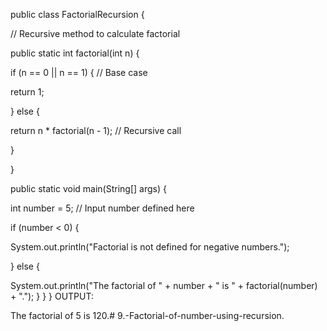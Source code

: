 public class FactorialRecursion {

// Recursive method to calculate factorial

public static int factorial(int n) {

if (n == 0 || n == 1) { // Base case

return 1;

} else {

return n * factorial(n - 1); // Recursive call

}

}

public static void main(String[] args) {

int number = 5; // Input number defined here

if (number < 0) {

System.out.println("Factorial is not defined for negative numbers.");

} else {

System.out.println("The factorial of " + number + " is " + factorial(number) + ".");
}
}
}
OUTPUT:

The factorial of 5 is 120.# 9.-Factorial-of-number-using-recursion.
